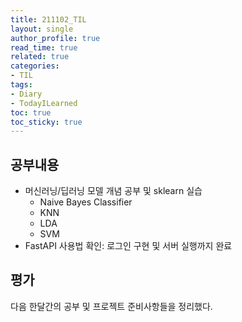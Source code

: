 ```yaml
---
title: 211102_TIL
layout: single
author_profile: true
read_time: true
related: true
categories:
- TIL
tags:
- Diary
- TodayILearned
toc: true
toc_sticky: true
---
```




##  공부내용

- 머신러닝/딥러닝 모델 개념 공부 및 sklearn 실습
  - Naive Bayes Classifier
  - KNN
  - LDA
  - SVM 
- FastAPI 사용법 확인: 로그인 구현 및 서버 실행까지 완료

## 평가

다음 한달간의 공부 및 프로젝트 준비사항들을 정리했다.
